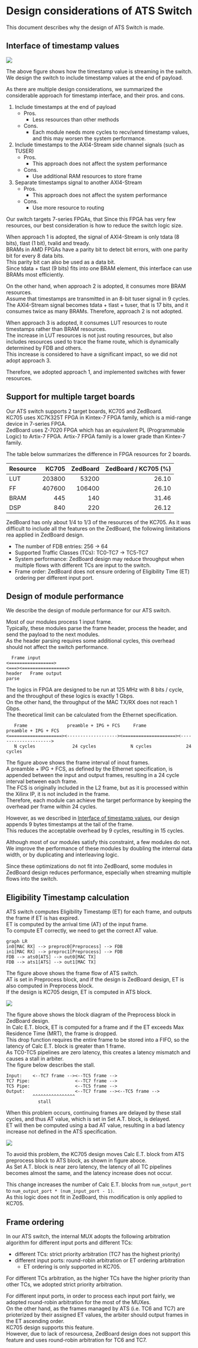 # Design considerations of ATS Switch

This document describes why the design of ATS Switch is made.

## Interface of timestamp values

![](./img/ats_block_kc705.drawio.svg)

The above figure shows how the timestamp value is streaming in the switch.  
We design the switch to include timestamp values at the end of payload.  

As there are multiple design considerations, we summarized the considerable approach for timestamp interface, and their pros. and cons.

1. Include timestamps at the end of payload
    - Pros.
        - Less resources than other methods
    - Cons.
        - Each module needs more cycles to recv/send timestamp values, and this may worsen the system performance.
2.  Include timestamps to the AXI4-Stream side channel signals (such as TUSER)
    - Pros.
        - This approach does not affect the system performance
    - Cons.
        - Use additional RAM resources to store frame
3. Separate timestamps signal to another AXI4-Stream
   - Pros.
        - This approach does not affect the system performance
   - Cons.
        - Use more resource to routing

Our switch targets 7-series FPGAs, that 
Since this FPGA has very few resources, our best consideration is how to reduce the switch logic size.

When approach 1 is adopted, the signal of AXI4-Stream is only tdata (8 bits), tlast (1 bit), tvalid and tready.  
BRAMs in AMD FPGAs have a parity bit to detect bit errors, with one parity bit for every 8 data bits.  
This parity bit can also be used as a data bit.  
Since tdata + tlast (9 bits) fits into one BRAM element, this interface can use BRAMs most efficiently.

On the other hand, when approach 2 is adopted, it consumes more BRAM resources.  
Assume that timestamps are transmitted in an 8-bit tuser signal in 9 cycles.  
The AXI4-Stream signal becomes tdata + tlast + tuser, that is 17 bits, and it consumes twice as many BRAMs.
Therefore, approach 2 is not adopted.

When approach 3 is adopted, it consumes LUT resources to route timestamps rather than BRAM resources.  
The increase in LUT resources is not just routing resources, but also includes resources used to trace the frame route, which is dynamically determined by FDB and others.  
This increase is considered to have a significant impact, so we did not adopt approach 3.

Therefore, we adopted approach 1, and implemented switches with fewer resources.

## Support for multiple target boards

Our ATS switch supports 2 target boards, KC705 and ZedBoard.  
KC705 uses XC7K325T FPGA in Kintex-7 FPGA family, which is a mid-range device in 7-series FPGA.  
ZedBoard uses Z-7020 FPGA which has an equivalent PL (Programmable Logic) to Artix-7 FPGA. Artix-7 FPGA family is a lower grade than Kintex-7 family.

The table below summarizes the difference in FPGA resources for 2 boards.

| Resource | KC705 | ZedBoard | ZedBoard / KC705 (%) |
|----------|------:|---------:|---------------------:|
| LUT | 203800 | 53200 | 26.10
| FF | 407600| 106400 | 26.10
| BRAM | 445 | 140 | 31.46
| DSP | 840 | 220 | 26.12

ZedBoard has only about 1/4 to 1/3 of the resources of the KC705.
As it was difficult to include all the features on the ZedBoard, the following limitations rea applied in ZedBoard design.

- The number of FDB entries: 256 -> 64
- Supported Traffic Classes (TCs): TC0-TC7 -> TC5-TC7
- System performance: ZedBoard design may reduce throughput when multiple flows with different TCs are input to the switch.
- Frame order: ZedBoard does not ensure ordering of Eligibility Time (ET) ordering per different input port.

## Design of module performance

We describe the design of module performance for our ATS switch.

Most of our modules process 1 input frame.   
Typically, these modules parse the frame header, process the header, and send the payload to the next modules.  
As the header parsing requires some additional cycles, this overhead should not affect the switch performance.

```
  Frame input
<=================>
<===><=================>
header   Frame output
parse
```

The logics in FPGA are designed to be run at 125 MHz with 8 bits / cycle, and the throughput of these logics is exactly 1 Gbps.  
On the other hand, the throughput of the MAC TX/RX does not reach 1 Gbps.  
The theoretical limit can be calculated from the Ethernet specification.

```
   Frame               preamble + IPG + FCS     Frame              preamble + IPG + FCS
<====================><-------------------><====================><--------------------->
   N cycles              24 cycles             N cycles             24 cycles
```

The figure above shows the frame interval of inout frames.  
A preamble + IPG + FCS, as defined by the Ethernet specification, is appended between the input and output frames, resulting in a 24 cycle interval between each frame.  
The FCS is originally included in the L2 frame, but as it is processed within the Xilinx IP, it is not included in the frame.  
Therefore, each module can achieve the target performance by keeping the overhead per frame within 24 cycles.

However, as we described in [Interface of timestamp values](#interface-of-timestamp-values), our design appends 9 bytes timestamps at the tail of the frame.  
This reduces the acceptable overhead by 9 cycles, resulting in 15 cycles.

Although most of our modules satisfy this constraint, a few modules do not.  
We improve the performance of these modules by doubling the internal data width, or by duplicating and interleaving logic.  

Since these optimizations do not fit into ZedBoard, some modules in ZedBoard design reduces performance, especially when streaming multiple flows into the switch.

## Eligibility Timestamp calculation

ATS switch computes Eligibility Timestamp (ET) for each frame, and outputs the frame if ET is has expired.  
ET is computed by the arrival time (AT) of the input frame.  
To compute ET correctly, we need to get the correct AT value.  

```mermaid
graph LR
in0[MAC RX] --> preproc0[Preprocess] --> FDB
in1[MAC RX] --> preproc1[Preprocess] --> FDB
FDB --> ats0[ATS] --> out0[MAC TX]
FDB --> ats1[ATS] --> out1[MAC TX]
```

The figure above shows the frame flow of ATS switch.  
AT is set in Preprocess block, and if the design is ZedBoard design, ET is also computed in Preprocess block.  
If the design is KC705 design, ET is computed in ATS block.

![](./img/scheduler_block_zedboard.drawio.svg)

The figure above shows the block diagram of the Preprocess block in ZedBoard design.  
In Calc E.T. block, ET is computed for a frame and if the ET exceeds Max Residence Time (MRT), the frame is dropped.  
This drop function requires the entire frame to be stored into a FIFO, so the latency of Calc E.T. block is greater than 1 frame.  
As TC0-TC5 pipelines are zero latency, this creates a latency mismatch and causes a stall in arbiter.  
The figure below describes the stall.

```
Input:    <--TC7 frame --><--TC5 frame -->
TC7 Pipe:                 <--TC7 frame -->
TC5 Pipe:                 <--TC5 frame -->
Output:                   <--TC7 frame --><--TC5 frame -->
          ^^^^^^^^^^^^^^^^
            stall
```

When this problem occurs, continuing frames are delayed by these stall cycles, and thus AT value, which is set in Set A.T. block, is delayed.  
ET will then be computed using a bad AT value, resulting in a bad latency increase not defined in the ATS specification.

![](./img/scheduler_block_kc705.drawio.svg)

To avoid this problem, the KC705 design moves Calc E.T. block from ATS preprocess block to ATS block, as shown in figure aboce.  
As Set A.T. block is near zero latency, the latency of all TC pipelines becomes almost the same, and the latency increase does not occur.

This change increases the number of Calc E.T. blocks from `num_output_port` to `num_output_port * (num_input_port - 1)`.  
As this logic does not fit in ZedBoard, this modification is only applied to KC705.

## Frame ordering

In our ATS switch, the internal MUX adopts the following arbitration algorithm for different input ports and different TCs:

- different TCs: strict priority arbitration (TC7 has the highest priority)
- different input ports: round-robin arbitration or ET ordering arbitration
  - ET ordering is only supported in KC705.
  
For different TCs arbitration, as the higher TCs have the higher priority than other TCs, we adopted strict priority arbitration.

For different input ports, in order to process each input port fairly, we adopted round-robin arbitration for the most of the MUXes.  
On the other hand, as the frames managed by ATS (i.e. TC6 and TC7) are prioterized by their assigned ET values, the arbiter should output frames in the ET ascending order.  
KC705 design supports this feature.  
However, due to lack of resourcesa, ZedBoard design does not support this feature and uses round-robin arbitration for TC6 and TC7.

